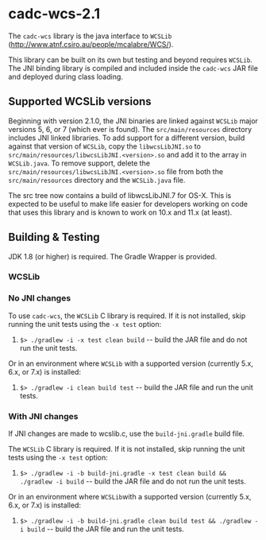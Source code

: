 # cadc-wcs-2.1

The `cadc-wcs` library is the java interface to `WCSLib` (http://www.atnf.csiro.au/people/mcalabre/WCS/).

This library can be built on its own but testing and beyond requires `WCSLib`. The JNI binding library is
compiled and included inside the `cadc-wcs` JAR file and deployed during class loading.

## Supported WCSLib versions

Beginning with version 2.1.0, the JNI binaries are linked against `WCSLib` major versions 5, 6, or 7 (which ever is found).  The
`src/main/resources` directory includes JNI linked libraries.  To add support for a different version, build
against that version of `WCSLib`, copy the `libwcsLibJNI.so` to `src/main/resources/libwcsLibJNI.<version>.so` and add 
it to the array in `WCSLib.java`.  To remove support, delete the `src/main/resources/libwcsLibJNI.<version>.so` file from
both the `src/main/resources` directory and the `WCSLib.java` file.

The src tree now contains a build of libwcsLibJNI.7 for OS-X. This is expected to be useful to make life easier for
developers working on code that uses this library and is known to work on 10.x and 11.x (at least).

## Building & Testing

JDK 1.8 (or higher) is required.  The Gradle Wrapper is provided.

### WCSLib

### No JNI changes

To use `cadc-wcs`, the `WCSLib` C library is required.  If it is not installed, skip running the unit tests using the `-x test` option:

 1. `$> ./gradlew -i -x test clean build` -- build the JAR file and do not run the unit tests.

Or in an environment where `WCSLib` with a supported version (currently 5.x, 6.x, or 7.x) is installed:

 1. `$> ./gradlew -i clean build test` -- build the JAR file and run the unit tests.

### With JNI changes

If JNI changes are made to wcslib.c, use the `build-jni.gradle` build file. 

The `WCSLib` C library is required. If it is not installed, skip running the unit tests using the `-x test` option:

1. `$> ./gradlew -i -b build-jni.gradle -x test clean build && ./gradlew -i build` -- build the JAR file 
and do not run the unit tests.

Or in an environment where `WCSLib`with a supported version (currently 5.x, 6.x, or 7.x) is installed:

1. `$> ./gradlew -i -b build-jni.gradle clean build test && ./gradlew -i build` -- build the JAR file and run the unit tests.

